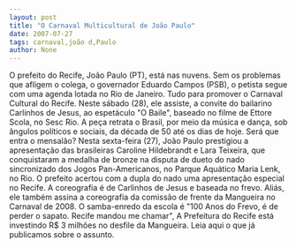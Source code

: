 ```yaml
---
layout: post
title: "O Carnaval Multicultural de João Paulo"
date: 2007-07-27
tags: carnaval,joão d,Paulo
author: None
---
```

O prefeito do Recife, Jo&atilde;o Paulo (PT), est&aacute; nas nuvens. Sem os problemas que afligem o colega, o governador Eduardo Campos (PSB), o petista segue com uma agenda&nbsp;lotada no Rio de Janeiro.&nbsp;Tudo para promover o Carnaval Cultural do Recife. 
Neste s&aacute;bado (28), ele assiste, a convite do bailarino Carlinhos de Jesus, ao espet&aacute;culo &quot;O Baile&quot;, baseado no filme de Ettore Scola, no Sesc Rio. A pe&ccedil;a retrata o Brasil, por meio da m&uacute;sica e dan&ccedil;a, sob &acirc;ngulos pol&iacute;ticos e sociais, da d&eacute;cada de 50 at&eacute; os dias de hoje. Ser&aacute; que entra o mensal&atilde;o?
Nesta sexta-feira&nbsp;(27), Jo&atilde;o Paulo prestigiou a apresenta&ccedil;&atilde;o das brasileiras Caroline Hildebrandt e Lara Teixeira, que conquistaram a medalha de bronze na disputa de dueto do nado sincronizado dos Jogos Pan-Americanos, no Parque Aqu&aacute;tico Maria Lenk, no Rio. O prefeito acertou com a dupla do nado uma apresenta&ccedil;&atilde;o especial no Recife. 
A coreografia &eacute; de Carlinhos de Jesus e baseada no frevo. Ali&aacute;s, ele tamb&eacute;m assina a coreografia da comiss&atilde;o de frente da Mangueira no Carnaval de 2008. O samba-enredo da escola &eacute; &quot;100 Anos do Frevo, &eacute; de perder o sapato. Recife mandou me chamar&quot;,
A Prefeitura do Recife est&aacute; investindo R$ 3 milh&otilde;es no desfile da Mangueira. 
Leia aqui o que j&aacute; publicamos sobre o assunto. 